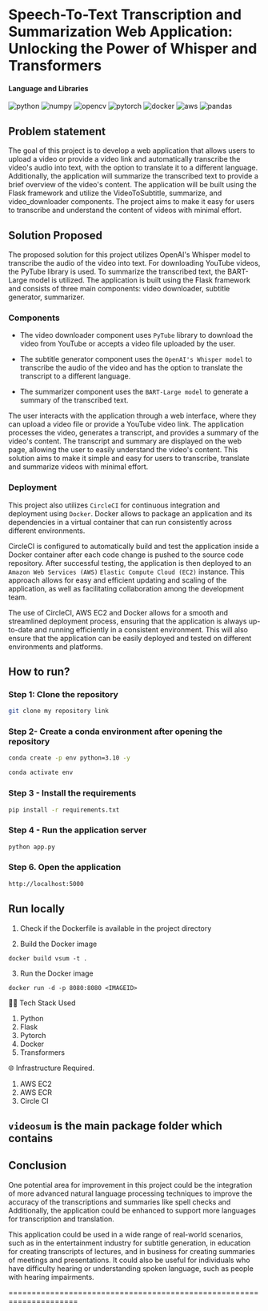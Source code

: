 # Speech-To-Text Transcription and Summarization Web Application: Unlocking the Power of Whisper and Transformers

#### Language and Libraries

<p>
<a><img src="https://img.shields.io/badge/Python-FFD43B?style=for-the-badge&logo=python&logoColor=darkgreen" alt="python"/></a>
<a><img src="https://img.shields.io/badge/openai-181818?style=for-the-badge&logo=openai&logoColor=white" alt="numpy"/></a>
<a><img src="https://img.shields.io/badge/whisper-181818?style=for-the-badge&logo=openai&logoColor=green" alt="opencv"/></a>
<a><img src="https://img.shields.io/badge/PyTorch-%23EE4C2C.svg?style=for-the-badge&logo=PyTorch&logoColor=white" alt="pytorch"/></a>
<a><img src="https://img.shields.io/badge/docker-%230db7ed.svg?style=for-the-badge&logo=docker&logoColor=white)" alt="docker"/></a>
<a><img src="https://img.shields.io/badge/AWS-%23FF9900.svg?style=for-the-badge&logo=amazon-aws&logoColor=white)" alt="aws"/></a>
<a><img src="https://img.shields.io/badge/circleci-343434?style=for-the-badge&logo=circleci&logoColor=white" alt="pandas"/></a>
</p>


## Problem statement
The goal of this project is to develop a web application that allows users to upload a video or provide a video link and automatically transcribe the video's audio into text, with the option to translate it to a different language. Additionally, the application will summarize the transcribed text to provide a brief overview of the video's content. The application will be built using the Flask framework and utilize the VideoToSubtitle, summarize, and video_downloader components. The project aims to make it easy for users to transcribe and understand the content of videos with minimal effort.

## Solution Proposed
The proposed solution for this project utilizes OpenAI's Whisper model to transcribe the audio of the video into text. For downloading YouTube videos, the PyTube library is used. To summarize the transcribed text, the BART-Large model is utilized. The application is built using the Flask framework and consists of three main components: video downloader, subtitle generator, summarizer.

### Components
- The video downloader component uses `PyTube` library to download the video from YouTube or accepts a video file uploaded by the user. 

- The subtitle generator component uses the `OpenAI's Whisper model` to transcribe the audio of the video and has the option to translate the transcript to a different language. 

- The summarizer component uses the `BART-Large model` to generate a summary of the transcribed text.

The user interacts with the application through a web interface, where they can upload a video file or provide a YouTube video link. The application processes the video, generates a transcript, and provides a summary of the video's content. The transcript and summary are displayed on the web page, allowing the user to easily understand the video's content. This solution aims to make it simple and easy for users to transcribe, translate and summarize videos with minimal effort.

### Deployment
This project also utilizes `CircleCI` for continuous integration and deployment using `Docker`. Docker allows to package an application and its dependencies in a virtual container that can run consistently across different environments.

CircleCI is configured to automatically build and test the application inside a Docker container after each code change is pushed to the source code repository. After successful testing, the application is then deployed to an `Amazon Web Services (AWS)` `Elastic Compute Cloud (EC2)` instance. This approach allows for easy and efficient updating and scaling of the application, as well as facilitating collaboration among the development team.

The use of CircleCI, AWS EC2 and Docker allows for a smooth and streamlined deployment process, ensuring that the application is always up-to-date and running efficiently in a consistent environment. This will also ensure that the application can be easily deployed and tested on different environments and platforms.

## How to run?

### Step 1: Clone the repository
```bash
git clone my repository link 
```

### Step 2- Create a conda environment after opening the repository

```bash
conda create -p env python=3.10 -y
```

```bash
conda activate env
```

### Step 3 - Install the requirements
```bash
pip install -r requirements.txt
```

### Step 4 - Run the application server
```bash
python app.py
```

### Step 6. Open the application
```bash
http://localhost:5000
```

## Run locally

1. Check if the Dockerfile is available in the project directory

2. Build the Docker image

```
docker build vsum -t . 
```
3. Run the Docker image
```
docker run -d -p 8080:8080 <IMAGEID>
```

👨‍💻 Tech Stack Used
1. Python
2. Flask
3. Pytorch
4. Docker
5. Transformers

🌐 Infrastructure Required.
1. AWS EC2
2. AWS ECR
3. Circle CI


## `videosum` is the main package folder which contains 

## Conclusion
One potential area for improvement in this project could be the integration of more advanced natural language processing techniques to improve the accuracy of the transcriptions and summaries like spell checks and  Additionally, the application could be enhanced to support more languages for transcription and translation.

This application could be used in a wide range of real-world scenarios, such as in the entertainment industry for subtitle generation, in education for creating transcripts of lectures, and in business for creating summaries of meetings and presentations. It could also be useful for individuals who have difficulty hearing or understanding spoken language, such as people with hearing impairments.


=====================================================================